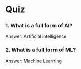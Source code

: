 # Quiz

### 1. What is a full form of AI?
Answer: Artificial intelligence

### 2. What is a full form of ML?
Answer: Machine Learning
